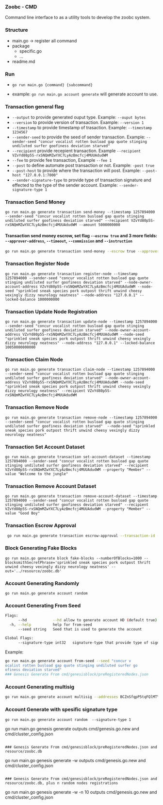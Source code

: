 ### Zoobc - CMD

Command line interface to as a utility tools to develop the zoobc system.

### Structure

- main.go -> register all command
- package
  - specific.go
  - ...
- readme.md

### Run

- `go run main.go {command} {subcommand}`

- example: `go run main.go account generate` will generate account to use.

### Transaction general flag 
  - `--output` to provide generated ouput type. Example: `--ouput bytes`
  - `--version` to provide version of transaction. Example: `--version 1`
  - `--timestamp` to provide timestamp of trasaction. Example: `--timestamp 1234567`
  - `--sender-seed` to provide the seed of sender transaction. Example: `--sender-seed "concur vocalist rotten busload gap quote stinging undiluted surfer goofiness deviation starved"`
  - `--recipient` provide recepient transaction. Example `--recipient VZvYd80p5S-rxSNQmMZwYXC7LyAzBmcfcj4MUUAdudWM`
  - `--fee` to provide fee transaction, Example `--fee 1`
  - `--post` to define automate post transaction or not. Example: `-post true`
  - `--post-host` to provide where the transaction will post. Example: `--post-host "127.0.0.1:7000"`
  - `--sender-signature-type` to provide type of transaction signature and effected to the type of the sender account. Example: `--sender-signature-type 1`


### Transaction Send Money

```
go run main.go generate transaction send-money --timestamp 1257894000 --sender-seed "concur vocalist rotten busload gap quote stinging undiluted surfer goofiness deviation starved" --recipient VZvYd80p5S-rxSNQmMZwYXC7LyAzBmcfcj4MUUAdudWM --amount 5000000000
```
#### Transaction send money escrow, set flag `--escrow true` and 3 more fields: `--approver-address`, `--timeout`, `--commission` and `--instruction`
```bash
go run main.go generate transaction send-money --escrow true --approver-address BCZEGOb3WNx3fDOVf9ZS4EjvOIv_UeW4TVBQJ_6tHKlE --timeout 200 --sender-seed "execute beach inflict session course dance vanish cover lawsuit earth casino fringe waste warfare also habit skull donate window cannon scene salute dawn good" --amount 1111 --commission 111 --instruction "Check amount should be 111" --recipient nK_ouxdDDwuJiogiDAi_zs1LqeN7f5ZsXbFtXGqGc0Pd
```

### Transaction Register Node

```
go run main.go generate transaction register-node --timestamp 1257894000 --sender-seed "concur vocalist rotten busload gap quote stinging undiluted surfer goofiness deviation starved" --node-owner-account-address VZvYd80p5S-rxSNQmMZwYXC7LyAzBmcfcj4MUUAdudWM --node-seed "sprinkled sneak species pork outpost thrift unwind cheesy vexingly dizzy neurology neatness" --node-address "127.0.0.1" --locked-balance 1000000000
```

### Transaction Update Node Registration

```
go run main.go generate transaction update-node --timestamp 1257894000 --sender-seed "concur vocalist rotten busload gap quote stinging undiluted surfer goofiness deviation starved" --node-owner-account-address VZvYd80p5S-rxSNQmMZwYXC7LyAzBmcfcj4MUUAdudWM --node-seed "sprinkled sneak species pork outpost thrift unwind cheesy vexingly dizzy neurology neatness" --node-address "127.0.0.1" --locked-balance 10050000000000
```

### Transaction Claim Node

```
go run main.go generate transaction claim-node --timestamp 1257894000 --sender-seed "concur vocalist rotten busload gap quote stinging undiluted surfer goofiness deviation starved" --node-owner-account-address VZvYd80p5S-rxSNQmMZwYXC7LyAzBmcfcj4MUUAdudWM --node-seed "sprinkled sneak species pork outpost thrift unwind cheesy vexingly dizzy neurology neatness" --recipient VZvYd80p5S-rxSNQmMZwYXC7LyAzBmcfcj4MUUAdudWM
```

### Transaction Remove Node

```
go run main.go generate transaction remove-node --timestamp 1257894000 --sender-seed "concur vocalist rotten busload gap quote stinging undiluted surfer goofiness deviation starved"  --node-seed "sprinkled sneak species pork outpost thrift unwind cheesy vexingly dizzy neurology neatness"
```

### Transaction Set Account Dataset

```
go run main.go generate transaction set-account-dataset --timestamp 1257894000 --sender-seed "concur vocalist rotten busload gap quote stinging undiluted surfer goofiness deviation starved" --recipient VZvYd80p5S-rxSNQmMZwYXC7LyAzBmcfcj4MUUAdudWM --property "Member" --value "Welcome to the jungle"
```

### Transaction Remove Account Dataset

```
go run main.go generate transaction remove-account-dataset --timestamp 1257894000 --sender-seed "concur vocalist rotten busload gap quote stinging undiluted surfer goofiness deviation starved" --recipient VZvYd80p5S-rxSNQmMZwYXC7LyAzBmcfcj4MUUAdudWM --property "Member" --value "Good Boy"
```

### Transaction Escrow Approval
```bash
 go run main.go generate transaction escrow-approval --transaction-id -2546596465476625657 --approval true --sender-seed "concur vocalist rotten busload gap quote stinging undiluted surfer goofiness deviation starved" --fee 111
```

### Block Generating Fake Blocks

```
go run main.go generate block fake-blocks --numberOfBlocks=1000 --blocksmithSecretPhrase='sprinkled sneak species pork outpost thrift unwind cheesy vexingly dizzy neurology neatness' --out='../resource/zoobc.db'
```

### Account Generating Randomly

```
go run main.go generate account random
```

### Account Generating From Seed
```bash
Flags:
      --hd            --hd allow to generate account HD (default true)
  -h, --help          help for from-seed
      --seed string   Seed that is used to generate the account

Global Flags:
      --signature-type int32   signature-type that provide type of signature want to use to generate the account
```
Example:
```bash
go run main.go generate account from-seed --seed "concur v
ocalist rotten busload gap quote stinging undiluted surfer go
ofiness deviation starved"
### Genesis Generate From cmd/genesisblock/preRegisteredNodes.json

```

### Account Generating multisig
```bash
go run main.go generate account multisig --addresses BCZnSfqpP5tqFQlMTYkDeBVFWnbyVK7vLr5ORFpTjgtN --addresses BCZD_VxfO2S9aziIL3cn_cXW7uPDVPOrnXuP98GEAUC7 --addresses BCZKLvgUYZ1KKx-jtF9KoJskjVPvB9jpIjfzzI6zDW0J —-min-sigs=2 --nonce=3
```

### Account Generate with spesific signature type
```
go run main.go generate account random  --signature-type 1
```

go run main.go genesis generate
outputs cmd/genesis.go.new and cmd/cluster_config.json

```

### Genesis Generate From cmd/genesisblock/preRegisteredNodes.json and resource/zoobc.db

```

go run main.go genesis generate -w
outputs cmd/genesis.go.new and cmd/cluster_config.json

```

### Genesis Generate From cmd/genesisblock/preRegisteredNodes.json and resource/zoobc.db, plus n random nodes registrations

```

go run main.go genesis generate -w -n 10
outputs cmd/genesis.go.new and cmd/cluster_config.json

```

```
